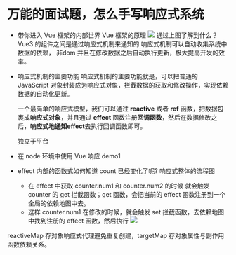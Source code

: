 # 万能的面试题，怎么手写响应式系统

- 带你进入 Vue 框架的内部世界
  Vue 框架的原理
  ![](https://static001.geekbang.org/resource/image/7e/9e/7e68a41ef94a39eda9cf211ed479e39e.png?wh=1920x939)
  通过上图了解到什么？
  Vue3 的组件之间是通过响应式机制来通知的
  响应式机制可以自动收集系统中数据的依赖， 非dom
  并且在修改数据之后自动执行更新，极大提高开发的效率。

- 响应式机制的主要功能
  响应式机制的主要功能就是，可以把普通的 JavaScript 对象封装成为响应式对象，拦截数据的获取和修改操作，实现依赖数据的自动化更新。

  一个最简单的响应式模型，我们可以通过 **reactive** 或者 **ref** 函数，把数据包裹成**响应式对象**，并且通过 **effect** 函数注册**回调函数**，然后在数据修改之后，**响应式地通知effect**去执行回调函数即可。

  独立于平台

- 在 node 环境中使用 Vue 响应  demo1
- effect 内部的函数式如何知道 count 已经变化了呢?
  响应式整体的流程图
  - 在 effect 中获取 counter.num1 和 counter.num2 的时候 
    就会触发 counter 的 get 拦截函数；get 函数，会把当前的 effect 函数注册到一个全局的依赖地图中去。
  - 这样 counter.num1 在修改的时候，就会触发 set 拦截函数，去依赖地图中找到注册的 effect 函数，然后执行
  ![](https://static001.geekbang.org/resource/image/0a/d0/0a3f06629751988996e1f863e0973cd0.jpg?wh=2012x796)

reactiveMap 存对象响应式代理避免重复创建，targetMap 存对象属性与副作用函数依赖关系。